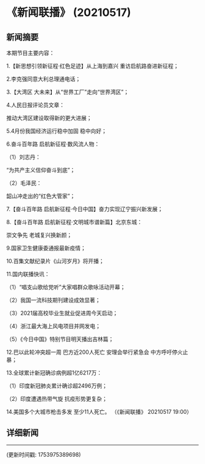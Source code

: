 # 《新闻联播》 (20210517)

## 新闻摘要

本期节目主要内容：


1.【新思想引领新征程·红色足迹】从上海到嘉兴 重访启航路奋进新征程；


2.李克强同意大利总理通电话；


3.【大湾区 大未来】从“世界工厂”走向“世界湾区”；


4.人民日报评论员文章：

推动大湾区建设取得新的更大进展；


5.4月份我国经济运行稳中加固 稳中向好；


6.奋斗百年路 启航新征程·数风流人物：


（1）刘志丹：

“为共产主义信仰奋斗到底”；


（2）毛泽民：

韶山冲走出的“红色大管家”；


7.【奋斗百年路 启航新征程·今日中国】奋力实现辽宁振兴新发展；


8.【奋斗百年路 启航新征程·文明城市谱新篇】北京东城：

崇文争先 老城复兴换新颜；


9.国家卫生健康委通报最新疫情；


10.百集文献纪录片《山河岁月》将开播；


11.国内联播快讯：


（1）“唱支山歌给党听”大家唱群众歌咏活动开幕；


（2）我国一流科技期刊建设成效显著；


（3）2021届高校毕业生就业促进周今天启动；


（4）浙江最大海上风电项目并网发电；


（5）《今日中国》特别节目明天播出吉林篇；


12.巴以此轮冲突超一周 巴方近200人死亡 安理会举行紧急会 中方呼吁停火止暴；


13.全球累计新冠确诊病例超1亿6217万：


（1）印度新冠肺炎累计确诊超2496万例；


（2）印度遭遇热带气旋 抗疫形势更复杂；


14.美国多个大城市枪击多发 至少11人死亡。
（《新闻联播》 20210517 19:00）

## 详细新闻

---

(更新时间戳: 1753975389698)

